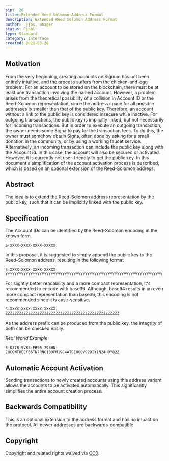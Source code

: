 ```yaml
---
sip:  26
title: Extended Reed Solomon Address Format
description: Extended Reed Solomon Address Format
author:  jjos, ohager
status: Final
type: Standard
category: Interface 
created: 2021-03-26
---
```

## Motivation

From the very beginning, creating accounts on Signum has not been entirely intuitive, and the process suffers from the chicken-and-egg problem: For an account to be stored on the blockchain, there must be at least one transaction involving the named account. However, a problem arises from the theoretical possibility of a collision in Account ID or the Reed-Solomon representation, since the address space for all possible addresses is smaller than that of the public key. Therefore, an account without a link to the public key is considered insecure while inactive. For outgoing transactions, the public key is implicitly linked, but not necessarily for incoming transactions. But in order to execute an outgoing transaction, the owner needs some Signa to pay for the transaction fees. To do this, the owner must somehow obtain Signa, often done by asking for a small donation in the community, or by using a working faucet service. Alternatively, an incoming transaction can include the public key along with the Account id. In this case, the account will also be secured or activated. However, it is currently not user-friendly to get the public key. In this document a simplification of the account activation process is described, which is based on an optional extension of the Reed-Solomon address.

## Abstract
The idea is to extend the Reed-Solomon address representation by the public key, such that it can be implicitly linked with the public key.

## Specification
The Account IDs can be identified by the Reed-Solomon encoding in the known form

`S-XXXX-XXXX-XXXX-XXXXX`

In this proposal, it is suggested to simply append the public key to the Reed-Solomon address, resulting in the following format

`S-XXXX-XXXX-XXXX-XXXXX-YYYYYYYYYYYYYYYYYYYYYYYYYYYYYYYYYYYYYYYYYYYYYYYYYYYYYYYYYYYYYYYYYYYYY`

For slightly better readability and a more compact representation, it's recommended to encode with base36. Although, base64 results in  an even more compact representation than base36, this encoding is not recommended since it is case-sensitive.

`S-XXXX-XXXX-XXXX-XXXXX-ZZZZZZZZZZZZZZZZZZZZZZZZZZZZZZZZZZZZZZZZZZZZZZZZZZ`

As the address prefix can be produced from the public key, the integrity of both can be checked easily. 


_Real World Example_

`S-K37B-9V85-FB95-793HN-2UCGWTUEEY66TN7RNC189PM19C4ATCEUGQV929IY1N24H0Y82Z`

## Automatic Account Activation
Sending transactions to newly created accounts using this address variant allows the accounts to be activated automatically. This significantly simplifies the entire account creation process.

## Backwards Compatibility
This is an optional extension to the address format and has no impact on the protocol.
All newer addresses are backwards-compatible.

## Copyright
Copyright and related rights waived via [CC0](https://creativecommons.org/publicdomain/zero/1.0/).
